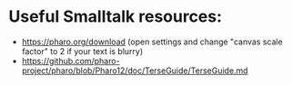 # Useful Smalltalk resources:
- https://pharo.org/download (open settings and change "canvas scale factor" to 2 if your text is blurry)
- https://github.com/pharo-project/pharo/blob/Pharo12/doc/TerseGuide/TerseGuide.md
